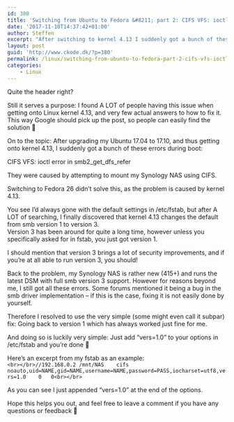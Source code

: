 ```yaml
---
id: 380
title: 'Switching from Ubuntu to Fedora &#8211; part 2: CIFS VFS: ioctl error in smb2_get_dfs_refer'
date: '2017-11-10T14:37:42+01:00'
author: Steffen
excerpt: "After switching to kernel 4.13 I suddenly got a bunch of these errors when attempting to mount my NAS using CIFS (samba):\r\nCIFS VFS: ioctl error in smb2_get_dfs_refer\r\n\r\nHere's how to easily solve the problem."
layout: post
guid: 'http://www.ckode.dk/?p=380'
permalink: /linux/switching-from-ubuntu-to-fedora-part-2-cifs-vfs-ioctl-error-in-smb2_get_dfs_refer/
categories:
    - Linux
---
```


Quite the header right?

Still it serves a purpose: I found A LOT of people having this issue when getting onto Linux kernel 4.13, and very few actual answers to how to fix it. This way Google should pick up the post, so people can easily find the solution 🙂

On to the topic: After upgrading my Ubuntu 17.04 to 17.10, and thus getting onto kernel 4.13, I suddenly got a bunch of these errors during boot:

CIFS VFS: ioctl error in smb2\_get\_dfs\_refer

They were caused by attempting to mount my Synology NAS using CIFS.

Switching to Fedora 26 didn’t solve this, as the problem is caused by kernel 4.13.

You see I’d always gone with the default settings in /etc/fstab, but after A LOT of searching, I finally discovered that kernel 4.13 changes the default from smb version 1 to version 3.  
Version 3 has been around for quite a long time, however unless you specifically asked for in fstab, you just got version 1.

I should mention that version 3 brings a lot of security improvements, and if you’re at all able to run version 3, you should!

Back to the problem, my Synology NAS is rather new (415+) and runs the latest DSM with full smb version 3 support. However for reasons beyond me, I still got all these errors. Some forums mentioned it being a bug in the smb driver implementation – if this is the case, fixing it is not easily done by yourself.

Therefore I resolved to use the very simple (some might even call it subpar) fix: Going back to version 1 which has always worked just fine for me.

And doing so is luckily very simple: Just add “vers=1.0” to your options in /etc/fstab and you’re done 🙂

Here’s an excerpt from my fstab as an example:  
`<br></br>//192.168.0.2	/mnt/NAS	cifs	noauto,uid=NAME,gid=NAME,username=NAME,password=PASS,iocharset=utf8,vers=1.0	0	0<br></br>`

As you can see I just appended “vers=1.0” at the end of the options.

Hope this helps you out, and feel free to leave a comment if you have any questions or feedback 🙂